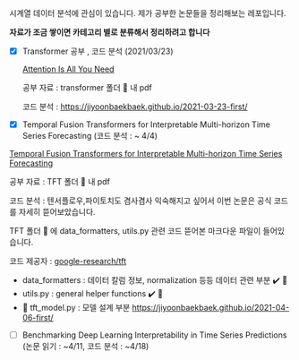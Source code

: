 시계열 데이터 분석에 관심이 있습니다. 제가 공부한 논문들을 정리해보는 레포입니다.

**자료가 조금 쌓이면 카테고리 별로 분류해서 정리하려고 합니다**

- [x] Transformer 공부 , 코드 분석 (2021/03/23)

  [Attention Is All You Need](https://arxiv.org/pdf/1706.03762.pdf)

  공부 자료 : transformer 폴더 📂 내 pdf 

  코드 분석 : https://jiyoonbaekbaek.github.io/2021-03-23-first/

- [x]  Temporal Fusion Transformers for Interpretable Multi-horizon Time Series Forecasting  (코드 분석 : ~ 4/4)

  [Temporal Fusion Transformers for Interpretable Multi-horizon Time Series Forecasting](https://arxiv.org/pdf/1912.09363v3.pdf)
  
  공부 자료 : TFT 폴더 📂 내 pdf 
  
  코드 분석 : 텐서플로우,파이토치도 겸사겸사 익숙해지고 싶어서 이번 논문은 공식 코드를 자세히 뜯어보았습니다.
  
   TFT 폴더 📂 에 data_formatters, utils.py 관련 코드 뜯어본 마크다운 파일이 들어있습니다. 
  
  코드 제공자 : [google-research/tft](https://github.com/google-research/google-research/tree/master/tft)
  
  - data_formatters : 데이터 칼럼 정보, normalization 등등 데이터 관련 부분 ✔️  📂
  - utils.py : general helper functions ✔️  📂
  - 🌟 tft_model.py : 모델 설계 부분 https://jiyoonbaekbaek.github.io/2021-04-06-first/
  
  
  
- [ ] Benchmarking Deep Learning Interpretability in Time Series Predictions (논문 읽기 : ~4/11, 코드 분석 : ~4/18)
